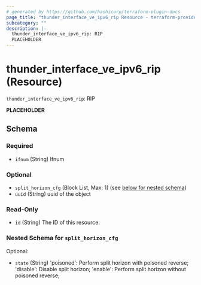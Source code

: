 ```yaml
---
# generated by https://github.com/hashicorp/terraform-plugin-docs
page_title: "thunder_interface_ve_ipv6_rip Resource - terraform-provider-thunder"
subcategory: ""
description: |-
  thunder_interface_ve_ipv6_rip: RIP
  PLACEHOLDER
---
```


# thunder_interface_ve_ipv6_rip (Resource)

`thunder_interface_ve_ipv6_rip`: RIP

__PLACEHOLDER__



<!-- schema generated by tfplugindocs -->
## Schema

### Required

- `ifnum` (String) Ifnum

### Optional

- `split_horizon_cfg` (Block List, Max: 1) (see [below for nested schema](#nestedblock--split_horizon_cfg))
- `uuid` (String) uuid of the object

### Read-Only

- `id` (String) The ID of this resource.

<a id="nestedblock--split_horizon_cfg"></a>
### Nested Schema for `split_horizon_cfg`

Optional:

- `state` (String) 'poisoned': Perform split horizon with poisoned reverse; 'disable': Disable split horizon; 'enable': Perform split horizon without poisoned reverse;



